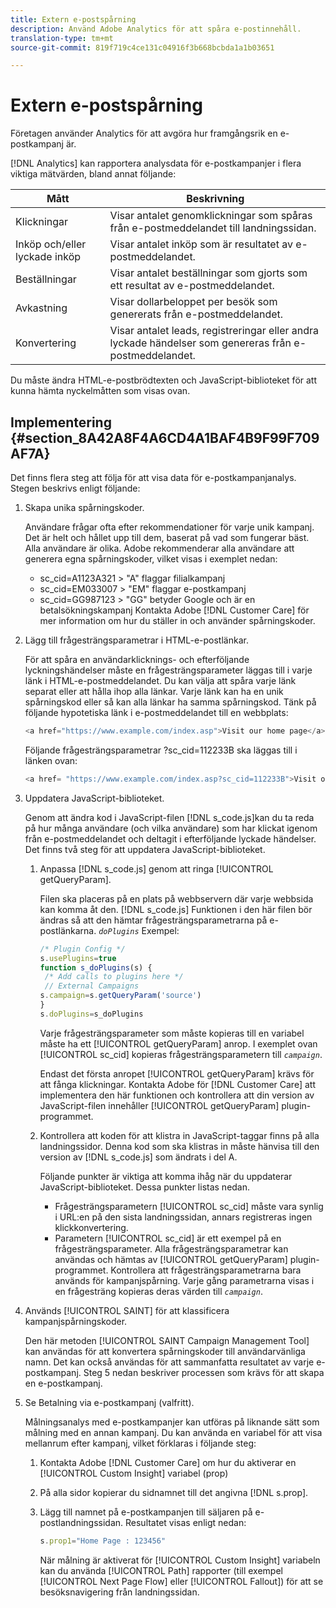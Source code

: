 ```yaml
---
title: Extern e-postspårning
description: Använd Adobe Analytics för att spåra e-postinnehåll.
translation-type: tm+mt
source-git-commit: 819f719c4ce131c04916f3b668bcbda1a1b03651

---
```



# Extern e-postspårning

Företagen använder Analytics för att avgöra hur framgångsrik en e-postkampanj är.

[!DNL Analytics] kan rapportera analysdata för e-postkampanjer i flera viktiga mätvärden, bland annat följande:

| Mått | Beskrivning |
|---|---|
| Klickningar | Visar antalet genomklickningar som spåras från e-postmeddelandet till landningssidan. |
| Inköp och/eller lyckade inköp | Visar antalet inköp som är resultatet av e-postmeddelandet. |
| Beställningar | Visar antalet beställningar som gjorts som ett resultat av e-postmeddelandet. |
| Avkastning | Visar dollarbeloppet per besök som genererats från e-postmeddelandet. |
| Konvertering | Visar antalet leads, registreringar eller andra lyckade händelser som genereras från e-postmeddelandet. |

Du måste ändra HTML-e-postbrödtexten och JavaScript-biblioteket för att kunna hämta nyckelmåtten som visas ovan.

## Implementering {#section_8A42A8F4A6CD4A1BAF4B9F99F709AF7A}

Det finns flera steg att följa för att visa data för e-postkampanjanalys. Stegen beskrivs enligt följande:

1. Skapa unika spårningskoder.

   Användare frågar ofta efter rekommendationer för varje unik kampanj. Det är helt och hållet upp till dem, baserat på vad som fungerar bäst. Alla användare är olika. Adobe rekommenderar alla användare att generera egna spårningskoder, vilket visas i exemplet nedan:

   * sc_cid=A1123A321 > &quot;A&quot; flaggar filialkampanj
   * sc_cid=EM033007 > &quot;EM&quot; flaggar e-postkampanj
   * sc_cid=GG987123 > &quot;GG&quot; betyder Google och är en betalsökningskampanj
   Kontakta Adobe [!DNL Customer Care] för mer information om hur du ställer in och använder spårningskoder.

1. Lägg till frågesträngsparametrar i HTML-e-postlänkar.

   För att spåra en användarklicknings- och efterföljande lyckningshändelser måste en frågesträngsparameter läggas till i varje länk i HTML-e-postmeddelandet. Du kan välja att spåra varje länk separat eller att hålla ihop alla länkar. Varje länk kan ha en unik spårningskod eller så kan alla länkar ha samma spårningskod. Tänk på följande hypotetiska länk i e-postmeddelandet till en webbplats:

   ```js
   <a href="https://www.example.com/index.asp">Visit our home page</a>
   ```

   Följande frågesträngsparametrar ?sc_cid=112233B ska läggas till i länken ovan:

   ```js
   <a href= "https://www.example.com/index.asp?sc_cid=112233B">Visit our home page</a>
   ```

1. Uppdatera JavaScript-biblioteket.

   Genom att ändra kod i JavaScript-filen [!DNL s_code.js]kan du ta reda på hur många användare (och vilka användare) som har klickat igenom från e-postmeddelandet och deltagit i efterföljande lyckade händelser. Det finns två steg för att uppdatera JavaScript-biblioteket.

   1. Anpassa [!DNL s_code.js] genom att ringa [!UICONTROL getQueryParam].

      Filen ska placeras på en plats på webbservern där varje webbsida kan komma åt den. [!DNL s_code.js] Funktionen i den här filen bör ändras så att den hämtar frågesträngsparametrarna på e-postlänkarna. *`doPlugins`* Exempel:

      ```js
      /* Plugin Config */ 
      s.usePlugins=true 
      function s_doPlugins(s) { 
       /* Add calls to plugins here */ 
       // External Campaigns 
      s.campaign=s.getQueryParam('source') 
      } 
      s.doPlugins=s_doPlugins 
      ```

      Varje frågesträngsparameter som måste kopieras till en variabel måste ha ett [!UICONTROL getQueryParam] anrop. I exemplet ovan [!UICONTROL sc_cid] kopieras frågesträngsparametern till *`campaign`*.

      Endast det första anropet [!UICONTROL getQueryParam] krävs för att fånga klickningar. Kontakta Adobe för [!DNL Customer Care] att implementera den här funktionen och kontrollera att din version av JavaScript-filen innehåller [!UICONTROL getQueryParam] plugin-programmet.

   1. Kontrollera att koden för att klistra in JavaScript-taggar finns på alla landningssidor. Denna kod som ska klistras in måste hänvisa till den version av [!DNL s_code.js] som ändrats i del A.

      Följande punkter är viktiga att komma ihåg när du uppdaterar JavaScript-biblioteket. Dessa punkter listas nedan.

      * Frågesträngsparametern [!UICONTROL sc_cid] måste vara synlig i URL:en på den sista landningssidan, annars registreras ingen klickkonvertering.
      * Parametern [!UICONTROL sc_cid] är ett exempel på en frågesträngsparameter. Alla frågesträngsparametrar kan användas och hämtas av [!UICONTROL getQueryParam] plugin-programmet. Kontrollera att frågesträngsparametrarna bara används för kampanjspårning. Varje gång parametrarna visas i en frågesträng kopieras deras värden till *`campaign`*.

1. Används [!UICONTROL SAINT] för att klassificera kampanjspårningskoder.

   Den här metoden [!UICONTROL SAINT Campaign Management Tool] kan användas för att konvertera spårningskoder till användarvänliga namn. Det kan också användas för att sammanfatta resultatet av varje e-postkampanj. Steg 5 nedan beskriver processen som krävs för att skapa en e-postkampanj.

1. Se Betalning via e-postkampanj (valfritt).

   Målningsanalys med e-postkampanjer kan utföras på liknande sätt som målning med en annan kampanj. Du kan använda en variabel för att visa mellanrum efter kampanj, vilket förklaras i följande steg:

   1. Kontakta Adobe [!DNL Customer Care] om hur du aktiverar en [!UICONTROL Custom Insight] variabel (prop)

   1. På alla sidor kopierar du sidnamnet till det angivna [!DNL s.prop].
   1. Lägg till namnet på e-postkampanjen till säljaren på e-postlandningssidan. Resultatet visas enligt nedan:

      ```js
      s.prop1="Home Page : 123456"
      ```

      När målning är aktiverat för [!UICONTROL Custom Insight] variabeln kan du använda [!UICONTROL Path] rapporter (till exempel [!UICONTROL Next Page Flow] eller [!UICONTROL Fallout]) för att se besöksnavigering från landningssidan.

